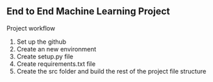 ## End to End Machine Learning Project

Project workflow

1. Set up the github
2. Create an new environment
3. Create setup.py file
4. Create requirements.txt file
5. Create the src folder and build the rest of the project file structure
